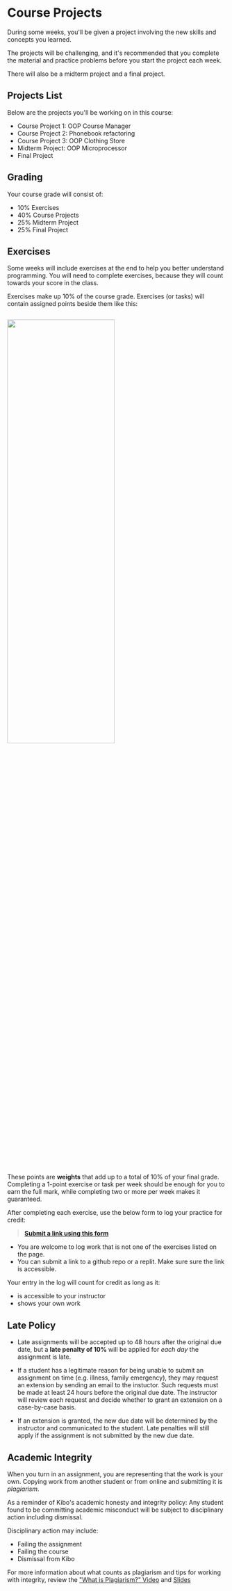 # Course Projects

During some weeks, you'll be given a project involving the new skills and concepts you learned.

The projects will be challenging, and it's recommended that you complete the
material and practice problems before you start the project each week.

There will also be a midterm project and a final project.

## Projects List

Below are the projects you'll be working on in this course:

- Course Project 1: OOP Course Manager
- Course Project 2: Phonebook refactoring
- Course Project 3: OOP Clothing Store
- Midterm Project: OOP Microprocessor
- Final Project

## Grading

Your course grade will consist of:

- 10% Exercises
- 40% Course Projects
- 25% Midterm Project
- 25% Final Project

## Exercises

Some weeks will include exercises at the end to help you better understand
programming. You will need to complete exercises, because they will count towards your score in the class.

Exercises make up 10% of the course grade. Exercises (or tasks) will contain assigned points beside them like this:

<image src="../images/exercises.png" height="50%" width="70%" style="border:none, border-width: 0, border: 0; box-shadow: 0px 0px; margin-top:1em" />

These points are **weights** that add up to a total of 10% of your final grade. Completing a 1-point exercise or task per week should be enough for you to earn the full mark, while completing two or more per week makes it guaranteed.

After completing each exercise, use the below form to log your practice for credit:

> **[Submit a link using this form](https://forms.gle/UbWLpo86JsWxrpNe9)**

- You are welcome to log work that is not one of the exercises listed on the page.
- You can submit a link to a github repo or a replit. Make sure sure the link is accessible.

Your entry in the log will count for credit as long as it:

- is accessible to your instructor
- shows your own work

## Late Policy

- Late assignments will be accepted up to 48 hours after the original due date, but a **late penalty of 10%** will be applied for _each day_ the assignment is late.

- If a student has a legitimate reason for being unable to submit an assignment on time (e.g. illness, family emergency), they may request an extension by sending an email to the instuctor. Such requests must be made at least 24 hours before the original due date. The instructor will review each request and decide whether to grant an extension on a case-by-case basis.

- If an extension is granted, the new due date will be determined by the instructor and communicated to the student. Late penalties will still apply if the assignment is not submitted by the new due date.

## Academic Integrity

When you turn in an assignment, you are representing that the work is your own.
Copying work from another student or from online and submitting it is _plagiarism_.

As a reminder of Kibo's academic honesty and integrity policy: Any student found
to be committing academic misconduct will be subject to disciplinary action
including dismissal.

Disciplinary action may include:

- Failing the assignment
- Failing the course
- Dismissal from Kibo

For more information about what counts as plagiarism and tips for working with
integrity, review the ["What is Plagiarism?" Video](https://youtu.be/2qmWz7Qvh0E)
and [Slides](https://docs.google.com/presentation/d/1CB_lQf3SZE37Fs3ZQC8o2tyiHGBSXxwVsMCg_md6CI0/)
